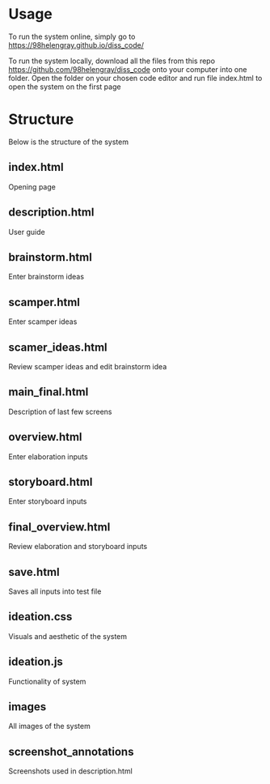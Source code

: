 # Usage
To run the system online, simply go to <https://98helengray.github.io/diss_code/>  

To run the system locally, download all the files from this repo <https://github.com/98helengray/diss_code> onto your computer into one folder.
Open the folder on your chosen code editor and run file index.html to open the system on the first page

# Structure
Below is the structure of the system 

## index.html
Opening page 

## description.html
User guide 

## brainstorm.html 
Enter brainstorm ideas

## scamper.html
Enter scamper ideas

## scamer_ideas.html
Review scamper ideas and edit brainstorm idea

## main_final.html
Description of last few screens

## overview.html
Enter elaboration inputs

## storyboard.html
Enter storyboard inputs

## final_overview.html
Review elaboration and storyboard inputs

## save.html
Saves all inputs into test file

## ideation.css
Visuals and aesthetic of the system

## ideation.js
Functionality of system

## images
All images of the system

## screenshot_annotations
Screenshots used in description.html 
